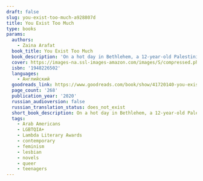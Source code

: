 ```yaml
---
draft: false
slug: you-exist-too-much-a928807d
title: You Exist Too Much
type: books
params:
  authors:
    - Zaina Arafat
  book_title: You Exist Too Much
  book_description: 'On a hot day in Bethlehem, a 12-year-old Palestinian-American girl is yelled at by a group of men outside the Church of the Nativity. She has exposed her legs in a biblical city, an act they deem forbidden, and their judgement will echo on through her adolescence. When our narrator finally admits to her mother that she is queer, her mother’s response only intensifies a sense of shame: "You exist too much," she tells her daughter.Told in vignettes that flash between the U.S. and the Middle East--from New York to Jordan, Lebanon, and Palestine--Zaina Arafat’s debut novel traces her protagonist’s progress from blushing teen to sought-after DJ and aspiring writer. In Brooklyn, she moves into an apartment with her first serious girlfriend and tries to content herself with their comfortable relationship. But soon her longings, so closely hidden during her teenage years, explode out into reckless romantic encounters and obsessions with other people.Her desire to thwart her own destructive impulses will eventually lead her to The Ledge, an unconventional treatment center that identifies her affliction as "love addiction." In this strange, enclosed society she will start to consider the unnerving similarities between her own internal traumas and divisions and those of the places that have formed her.Opening up the fantasies and desires of one young woman caught between cultural, religious, and sexual identities,You Exist Too Muchis a captivating story charting two of our most intense longings: for love, and a place to call home.'
  cover: https://images-na.ssl-images-amazon.com/images/S/compressed.photo.goodreads.com/books/1570133456i/41720140.jpg
  isbn: '1948226502'
  languages:
    - Английский
  goodreads_link: https://www.goodreads.com/book/show/41720140-you-exist-too-much
  page_count: '268'
  publication_year: '2020'
  russian_audioversion: false
  russian_translation_status: does_not_exist
  short_book_description: On a hot day in Bethlehem, a 12-year-old Palestinian-American girl is yelled at by a group of men outside the Church of the Nativity. She has exposed her legs in a biblical city, an act they deem...
  tags:
    - Arab Americans
    - LGBTQIA+
    - Lambda Literary Awards
    - contemporary
    - feminism
    - lesbian
    - novels
    - queer
    - teenagers
---
```

